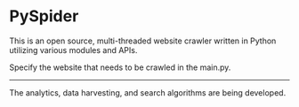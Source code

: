 # PySpider
This is an open source, multi-threaded website crawler written in Python utilizing various modules and APIs.

Specify the website that needs to be crawled in the main.py.

***

The analytics, data harvesting, and search algorithms are being developed.
